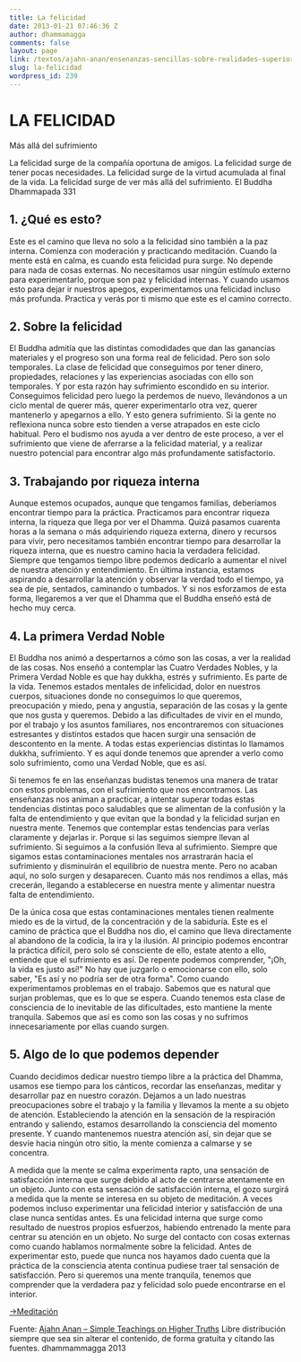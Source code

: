 ```yaml
---
title: La felicidad
date: 2013-01-21 07:46:36 Z
author: dhammamagga
comments: false
layout: page
link: /textos/ajahn-anan/ensenanzas-sencillas-sobre-realidades-superiores/la-felicidad/
slug: la-felicidad
wordpress_id: 239
---
```


# **LA FELICIDAD**


Más allá del sufrimiento

La felicidad surge de la compañía oportuna de amigos.
La felicidad surge de tener pocas necesidades.
La felicidad surge de la virtud acumulada al final de la vida.
La felicidad surge de ver más allá del sufrimiento.
El Buddha
Dhammapada 331<!-- more -->


## **1. ¿Qué es esto?**


Este es el camino que lleva no solo a la felicidad sino también a la paz interna. Comienza con moderación y practicando meditación. Cuando la mente está en calma, es cuando esta felicidad pura surge. No depende para nada de cosas externas. No necesitamos usar ningún estímulo externo para experimentarlo, porque son paz y felicidad internas. Y cuando usamos esto para dejar ir nuestros apegos, experimentamos una felicidad incluso más profunda. Practica y verás por ti mismo que este es el camino correcto.


## **2. Sobre la felicidad**


El Buddha admitía que las distintas comodidades que dan las ganancias materiales y el progreso son una forma real de felicidad. Pero son solo temporales. La clase de felicidad que conseguimos por tener dinero, propiedades, relaciones y las experiencias asociadas con ello son temporales. Y por esta razón hay sufrimiento escondido en su interior. Conseguimos felicidad pero luego la perdemos de nuevo, llevándonos a un ciclo mental de querer más, querer experimentarlo otra vez, querer mantenerlo y apegarnos a ello. Y esto genera sufrimiento. Si la gente no reflexiona nunca sobre esto tienden a verse atrapados en este ciclo habitual. Pero el budismo nos ayuda a ver dentro de este proceso, a ver el sufrimiento que viene de aferrarse a la felicidad material, y a realizar nuestro potencial para encontrar algo más profundamente satisfactorio.


## 3. Trabajando por riqueza interna


Aunque estemos ocupados, aunque que tengamos familias, deberíamos encontrar tiempo para la práctica. Practicamos para encontrar riqueza interna, la riqueza que llega por ver el Dhamma. Quizá pasamos cuarenta horas a la semana o más adquiriendo riqueza externa, dinero y recursos para vivir, pero necesitamos también encontrar tiempo para desarrollar la riqueza interna, que es nuestro camino hacia la verdadera felicidad. Siempre que tengamos tiempo libre podemos dedicarlo a aumentar el nivel de nuestra atención y entendimiento. En última instancia, estamos aspirando a desarrollar la atención y observar la verdad todo el tiempo, ya sea de pie, sentados, caminando o tumbados. Y si nos esforzamos de esta forma, llegaremos a ver que el Dhamma que el Buddha enseñó está de hecho muy cerca.


## 4. La primera Verdad Noble


El Buddha nos animó a despertarnos a cómo son las cosas, a ver la realidad de las cosas. Nos enseñó a contemplar las Cuatro Verdades Nobles, y la Primera Verdad Noble es que hay dukkha, estrés y sufrimiento. Es parte de la vida. Tenemos estados mentales de infelicidad, dolor en nuestros cuerpos, situaciones donde no conseguimos lo que queremos, preocupación y miedo, pena y angustia, separación de las cosas y la gente que nos gusta y queremos. Debido a las dificultades de vivir en el mundo, por el trabajo y los asuntos familiares, nos encontraremos con situaciones estresantes y distintos estados que hacen surgir una sensación de descontento en la mente. A todas estas experiencias distintas lo llamamos dukkha, sufrimiento. Y es aquí donde tenemos que aprender a verlo como solo sufrimiento, como una Verdad Noble, que es así.

Si tenemos fe en las enseñanzas budistas tenemos una manera de tratar con estos problemas, con el sufrimiento que nos encontramos. Las enseñanzas nos animan a practicar, a intentar superar todas estas tendencias distintas poco saludables que se alimentan de la confusión y la falta de entendimiento y que evitan que la bondad y la felicidad surjan en nuestra mente. Tenemos que contemplar estas tendencias para verlas claramente y dejarlas ir. Porque si las seguimos siempre llevan al sufrimiento. Si seguimos a la confusión lleva al sufrimiento. Siempre que sigamos estas contaminaciones mentales nos arrastrarán hacia el sufrimiento y disminuirán el equilibrio de nuestra mente. Pero no acaban aquí, no solo surgen y desaparecen. Cuanto más nos rendimos a ellas, más crecerán, llegando a establecerse en nuestra mente y alimentar nuestra falta de entendimiento.

De la única cosa que estas contaminaciones mentales tienen realmente miedo es de la virtud, de la concentración y de la sabiduría. Este es el camino de práctica que el Buddha nos dio, el camino que lleva directamente al abandono de la codicia, la ira y la ilusión. Al principio podemos encontrar la práctica difícil, pero solo sé consciente de ello, estate atento a ello, entiende que el sufrimiento es así. De repente podemos comprender, "¡Oh, la vida es justo así!" No hay que juzgarlo o emocionarse con ello, solo saber, "Es así y no podría ser de otra forma". Como cuando experimentamos problemas en el trabajo. Sabemos que es natural que surjan problemas, que es lo que se espera. Cuando tenemos esta clase de consciencia de lo inevitable de las dificultades, esto mantiene la mente tranquila. Sabemos que así es como son las cosas y no sufrimos innecesariamente por ellas cuando surgen.


## 5. Algo de lo que podemos depender


Cuando decidimos dedicar nuestro tiempo libre a la práctica del Dhamma, usamos ese tiempo para los cánticos, recordar las enseñanzas, meditar y desarrollar paz en nuestro corazón. Dejamos a un lado nuestras preocupaciones sobre el trabajo y la familia y llevamos la mente a su objeto de atención. Estableciendo la atención en la sensación de la respiración entrando y saliendo, estamos desarrollando la consciencia del momento presente. Y cuando mantenemos nuestra atención así, sin dejar que se desvíe hacia ningún otro sitio, la mente comienza a calmarse y se concentra.

A medida que la mente se calma experimenta rapto, una sensación de satisfacción interna que surge debido al acto de centrarse atentamente en un objeto. Junto con esta sensación de satisfacción interna, el gozo surgirá a medida que la mente se interesa en su objeto de meditación. A veces podemos incluso experimentar una felicidad interior y satisfacción de una clase nunca sentidas antes. Es una felicidad interna que surge como resultado de nuestros propios esfuerzos, habiendo entrenado la mente para centrar su atención en un objeto. No surge del contacto con cosas externas como cuando hablamos normalmente sobre la felicidad. Antes de experimentar esto, puede que nunca nos hayamos dado cuenta que la práctica de la consciencia atenta continua pudiese traer tal sensación de satisfacción. Pero si queremos una mente tranquila, tenemos que comprender que la verdadera paz y felicidad solo puede encontrarse en el interior.




[->Meditación](/textos/ajahn-anan/ensenanzas-sencillas-sobre-realidades-superiores/meditacion/)


<!-- more -->


Fuente: [Ajahn Anan – Simple Teachings on Higher Truths](http://www.watmarpjan.org/en/en-book-cds.html)
Libre distribución siempre que sea sin alterar el contenido, de forma gratuita y citando las fuentes.
dhammammagga 2013
